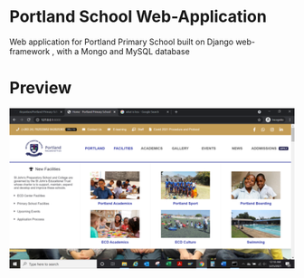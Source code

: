 # Portland School Web-Application
Web application for Portland Primary School built on Django web-framework , with a Mongo and MySQL database  

# Preview 
<img src="preview/home.png">
